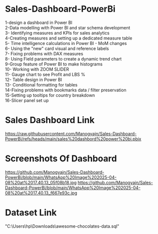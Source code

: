 # Sales-Dashboard-PowerBi <br>
1-design a dashboard in Power BI <br>
2-Data modelling with Power BI and star schema development<br>
3- Identifying measures and KPIs for sales analytics<br>
4-Creating measures and setting up a dedicated measure table<br>
5- Time intelligence calculations in Power BI - MoM changes<br>
6- Using the "new" card visual and reference labels<br>
7- Fixing problems with DAX measures<br>
8- Using Field parameters to create a dynamic trend chart<br>
9-Group feature of Power BI to make histograms<br>
10- Working with ZOOM SLIDER<br>
11- Gauge chart to see Profit and LBS % <br>
12- Table design in Power BI<br>
13- Conditional formatting for tables<br>
14-Fixing problems with bookmarks data / filter preservation <br>
15-Setting up tooltips for country breakdown<br>
16-Slicer panel set up<br>
# Sales Dashboard Link 
https://raw.githubusercontent.com/Manogyajn/Sales-Dashboard-PowerBi/refs/heads/main/sales%20dashbord%20power%20bi.pbix
# Screenshots Of Dashboard 
https://github.com/Manogyajn/Sales-Dashboard-PowerBi/blob/main/WhatsApp%20Image%202025-04-08%20at%2017.40.13_05f08b18.jpg 
https://github.com/Manogyajn/Sales-Dashboard-PowerBi/blob/main/WhatsApp%20Image%202025-04-08%20at%2017.40.13_f667e93c.jpg 
# Dataset Link 
"C:\Users\hp\Downloads\awesome-chocolates-data.sql"
